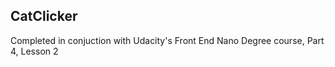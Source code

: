 ## CatClicker
Completed in conjuction with Udacity's Front End Nano Degree course, Part 4, Lesson 2
